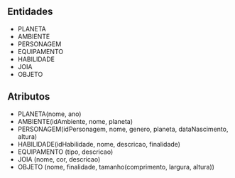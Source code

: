 ## Entidades

- PLANETA
- AMBIENTE
- PERSONAGEM
- EQUIPAMENTO
- HABILIDADE
- JOIA
- OBJETO

## Atributos

- PLANETA(nome, ano)
- AMBIENTE(idAmbiente, nome, planeta)
- PERSONAGEM(idPersonagem, nome, genero, planeta, dataNascimento, altura)
- HABILIDADE(idHabilidade, nome, descricao, finalidade)
- EQUIPAMENTO (tipo, descricao)
- JOIA (nome, cor, descricao)
- OBJETO (nome, finalidade, tamanho(comprimento, largura, altura))
